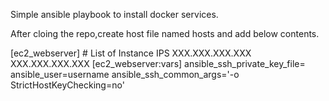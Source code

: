 Simple ansible playbook to install docker services.

After cloing the repo,create host file named <bold>hosts</bold> and add below contents.

<bold>
[ec2_webserver]
</bold>
# List of Instance IPS
XXX.XXX.XXX.XXX
XXX.XXX.XXX.XXX
<bold>
[ec2_webserver:vars]
</bold>
ansible_ssh_private_key_file= <bold> <Path of private key file> </bold>
ansible_user=<bold>username</bold>
ansible_ssh_common_args='-o StrictHostKeyChecking=no'

